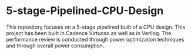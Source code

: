 # 5-stage-Pipelined-CPU-Design
This repository focuses on a 5-stage pipelined built of a CPU design. This project has been built in Cadence Virtuoso as well as in Verilog. The performance review is conducted through power optimization techniques and through overall power consumption.
